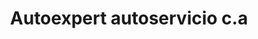 ---
title: "Autoexpert autoservicio c.a"
url: /valencia/autoexpert-autoservicio-c-a/
shop: Autowerkstatt
---